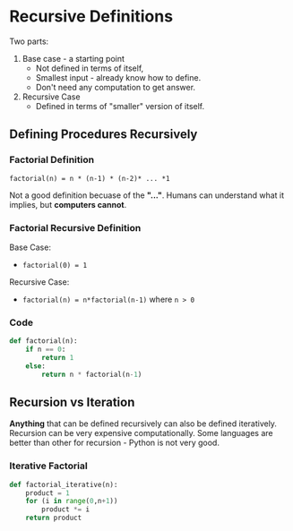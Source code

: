 # Recursive Definitions
Two parts:
1. Base case - a starting point
    * Not defined in terms of itself,
    * Smallest input - already know how to define.
    * Don't need any computation to get answer.
2. Recursive Case
    * Defined in terms of "smaller" version of itself.

## Defining Procedures Recursively
### Factorial Definition
`factorial(n) = n * (n-1) * (n-2)* ... *1`

Not a good definition becuase of the **"..."**. Humans can understand what it implies, but **computers cannot**.

### Factorial **Recursive** Definition
Base Case:
* `factorial(0) = 1`

Recursive Case:
* `factorial(n) = n*factorial(n-1)` where `n > 0`

### Code
```python
def factorial(n):
    if n == 0:
        return 1
    else:
        return n * factorial(n-1)


```

## Recursion vs Iteration
**Anything** that can be defined recursively can also be defined iteratively. Recursion can be very expensive computationally. Some languages are better than other for recursion - Python is not very good.

### Iterative Factorial
```python
def factorial_iterative(n):
    product = 1
    for (i in range(0,n+1))
        product *= i
    return product
```